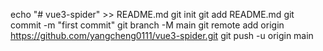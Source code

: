 echo "# vue3-spider" >> README.md
git init
git add README.md
git commit -m "first commit"
git branch -M main
git remote add origin https://github.com/yangcheng0111/vue3-spider.git
git push -u origin main